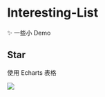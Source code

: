 # Interesting-List
✨ 一些小 Demo


## Star

使用 Echarts 表格 

![](https://consonblog-1257792125.cos.ap-chengdu.myqcloud.com/Star/star4.png)

